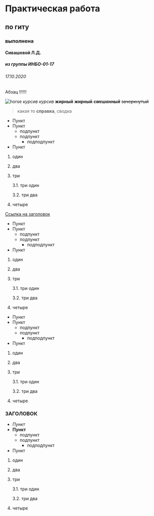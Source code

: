 # Практическая работа 
## по гиту
### выполнена
#### Сивашовой Л.Д.
##### из группы ИНБО-01-17
###### 17.10.2020
Абзац !!!!!!

![horse](https://images.unsplash.com/photo-1553284965-5dd8352ff1bd?ixlib=rb-1.2.1&auto=format&fit=crop&w=500&q=60)
*курсив* _курсив_
**жирный** __жирный__
**_смешанный_**
~~зачеркнутый~~

> какая то **справка**, сводка

* Пункт
* Пункт
  * подпункт
  * подпункт
    * подподпункт
* Пункт


1. один
2. два
3. три

    3.1. три один

    3.2. три два
4. четыре

[Ссылка на заголовок](#заголовок)


* Пункт
* Пункт
  * подпункт
  * подпункт
    * подподпункт
* Пункт


1. один
2. два
3. три

    3.1. три один

    3.2. три два
4. четыре



* Пункт
* Пункт
  * подпункт
  * подпункт
    * подподпункт
* Пункт


1. один
2. два
3. три

    3.1. три один

    3.2. три два
4. четыре

### ЗАГОЛОВОК


* *Пункт*
* **Пункт**
  * подпункт
  * подпункт
    * подподпункт
* Пункт


1. один
2. два
3. три

    3.1. три один

    3.2. три два
4. четыре
